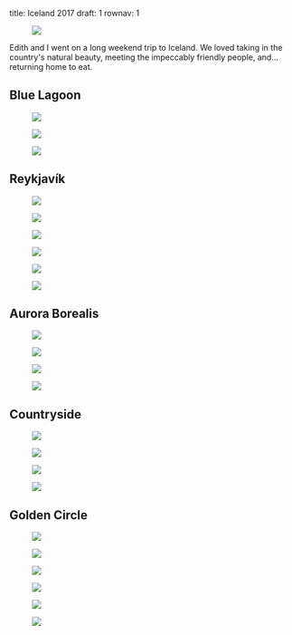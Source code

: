 title: Iceland 2017
draft: 1
rownav: 1

<figure><img src="/img/blog/iceland-2017/20171001-142943-9.jpg"></figure>

Edith and I went on a long weekend trip to Iceland. We loved taking in the
country's natural beauty, meeting the impeccably friendly people, and…returning
home to eat.

<h2 class="context">Blue Lagoon</h2>

<figure><img src="/img/blog/iceland-2017/20170930-080557-1.jpg"></figure>
<figure class="bust"><img src="/img/blog/iceland-2017/20170930-080751-2.jpg"></figure>
<figure><img src="/img/blog/iceland-2017/20170930-105349-3.jpg"></figure>

<h2 class="context">Reykjavík</h2>

<div class="box h1-1">
  <figure><img src="/img/blog/iceland-2017/20170930-152701-5.jpg"></figure>
  <div class="box v1-1 tokyo-20150821-19">
    <figure><img src="/img/blog/iceland-2017/20170930-153649-6.jpg"></figure>
    <figure><img src="/img/blog/iceland-2017/20171001-140815-8.jpg"></figure>
  </div>
</div>

<figure><img src="/img/blog/iceland-2017/20170930-162430-7.jpg"></figure>
<figure><img src="/img/blog/iceland-2017/20171001-143752-10.jpg"></figure>
<figure><img src="/img/blog/iceland-2017/20171002-192253-24.jpg"></figure>

<h2 class="context">Aurora Borealis</h2>

<figure><img src="/img/blog/iceland-2017/20171001-213356-11.jpg"></figure>
<figure class="bust"><img src="/img/blog/iceland-2017/20171001-214237-12.jpg"></figure>
<figure><img src="/img/blog/iceland-2017/20171001-214308-13.jpg"></figure>
<figure><img src="/img/blog/iceland-2017/20171001-214413-14.jpg"></figure>

<h2 class="context">Countryside</h2>

<figure><img src="/img/blog/iceland-2017/20170930-122314-4.jpg"></figure>
<figure><img src="/img/blog/iceland-2017/20171002-143439-20.jpg"></figure>
<figure><img src="/img/blog/iceland-2017/20171002-094929-15.jpg"></figure>
<figure><img src="/img/blog/iceland-2017/20171002-095543-16.jpg"></figure>

<h2 class="context">Golden Circle</h2>

<figure><img src="/img/blog/iceland-2017/20171002-120250-17.jpg"></figure>
<figure class="bust"><img src="/img/blog/iceland-2017/20171002-132514-18.jpg"></figure>
<figure><img src="/img/blog/iceland-2017/20171002-133133-19.jpg"></figure>
<figure><img src="/img/blog/iceland-2017/20171002-152023-21.jpg"></figure>
<figure><img src="/img/blog/iceland-2017/20171002-152314-22.jpg"></figure>
<figure><img src="/img/blog/iceland-2017/20171002-152418-23.jpg"></figure>

